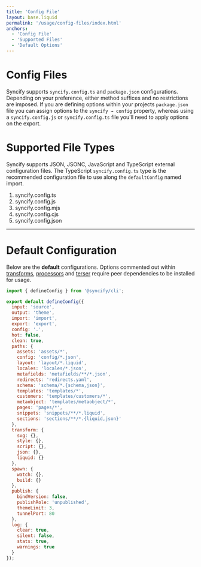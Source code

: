 ```yaml
---
title: 'Config File'
layout: base.liquid
permalink: '/usage/config-files/index.html'
anchors:
  - 'Config File'
  - 'Supported Files'
  - 'Default Options'
---
```


# Config Files

Syncify supports `syncify.config.ts` and `package.json` configurations. Depending on your preference, either method suffices and no restrictions are imposed. If you are defining options within your projects `package.json` file you can assign options to the `syncify → config` property, whereas using a `syncify.config.js` or `syncify.config.ts` file you'll need to apply options on the export.

# Supported File Types

Syncify supports JSON, JSONC, JavaScript and TypeScript external configuration files. The TypeScript `syncify.config.ts` type is the recommended configuration file to use along the `defaultConfig` named import.

1. syncify.config.ts
2. syncify.config.js
3. syncify.config.mjs
4. syncify.config.cjs
5. syncify.config.json

---

# Default Configuration

Below are the **default** configurations. Options commented out within [transforms](#transform), [processors](#processors) and [terser](#terser) require peer dependencies to be installed for usage.

<!-- prettier-ignore -->
```js
import { defineConfig } from '@syncify/cli';

export default defineConfig({
  input: 'source',
  output: 'theme',
  import: 'import',
  export: 'export',
  config: '.',
  hot: false,
  clean: true,
  paths: {
    assets: 'assets/*',
    config: 'config/*.json',
    layout: 'layout/*.liquid',
    locales: 'locales/*.json',
    metafields: 'metafields/**/*.json',
    redirects: 'redirects.yaml',
    schema: 'schema/*.{schema,json}',
    templates: 'templates/*',
    customers: 'templates/customers/*',
    metaobject: 'templates/metaobject/*',
    pages: 'pages/*',
    snippets: 'snippets/**/*.liquid',
    sections: 'sections/**/*.{liquid,json}'
  },
  transform: {
    svg: {},
    style: {},
    script: {},
    json: {},
    liquid: {}
  },
  spawn: {
    watch: {},
    build: {}
  },
  publish: {
    bindVersion: false,
    publishRole: 'unpublished',
    themeLimit: 3,
    tunnelPort: 80
  },
  log: {
    clear: true,
    silent: false,
    stats: true,
    warnings: true
  }
});
```
